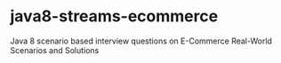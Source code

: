 # java8-streams-ecommerce
Java 8 scenario based interview questions on E-Commerce Real-World Scenarios and Solutions
